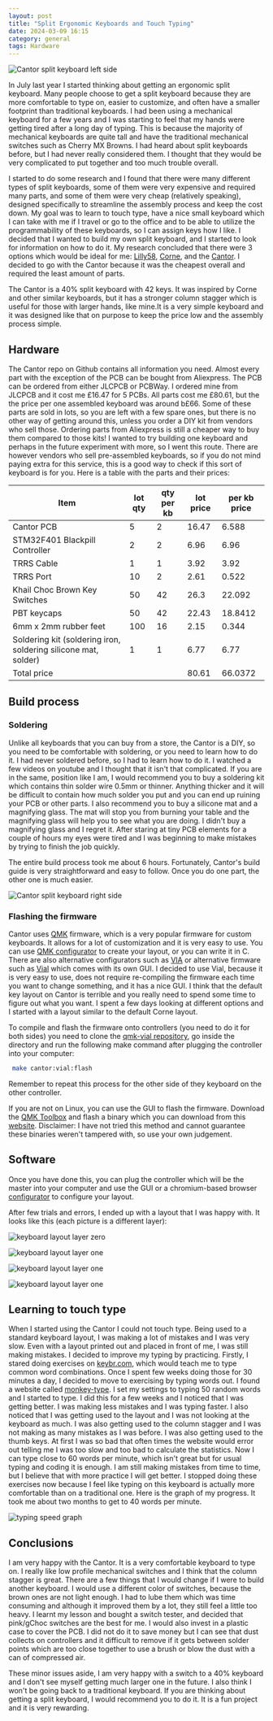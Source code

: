 ```yaml
---
layout: post
title: "Split Ergonomic Keyboards and Touch Typing"
date: 2024-03-09 16:15
category: general
tags: Hardware
---
```


![Cantor split keyboard left side](/assets/images/IMG_20240310_073808.jpg)

In July last year I started thinking about getting an ergonomic split keyboard.
Many people choose to get a split keyboard because they are more comfortable to
type on, easier to customize, and often have a smaller footprint than
traditional keyboards. I had been using a mechanical keyboard for a few years
and I was starting to feel that my hands were getting tired after a long day of
typing. This is because the majority of mechanical keyboards are quite tall and
have the traditional mechanical switches such as Cherry MX Browns. I had heard
about split keyboards before, but I had never really considered them. I thought
that they would be very complicated to put together and too much trouble
overall.

I started to do some research and I found that there were many different types
of split keyboards, some of them were very expensive and required many parts,
and some of them were very cheap (relatively speaking), designed specifically to
streamline the assembly process and keep the cost down. My goal was to learn to
touch type, have a nice small keyboard which I can take with me if I travel or
go to the office and to be able to utilize the programmability of these
keyboards, so I can assign keys how I like. I decided that I wanted to build my
own split keyboard, and I started to look for information on how to do it. My
research concluded that there were 3 options which would be ideal for me:
[Lilly58][1], [Corne][2], and the [Cantor][3]. I decided to go with the Cantor
because it was the cheapest overall and required the least amount of parts.

The Cantor is a 40% split keyboard with 42 keys. It was inspired by Corne and
other similar keyboards, but it has a stronger column stagger which is useful
for those with larger hands, like mine.It is a very simple keyboard and it was
designed like that on purpose to keep the price low and the assembly process
simple.

## Hardware

The Cantor repo on Github contains all information you need. Almost every part
with the exception of the PCB can be bought from Aliexpress. The PCB can be
ordered from either JLCPCB or PCBWay. I ordered mine from JLCPCB and it cost me
£16.47 for 5 PCBs. All parts cost me £80.61, but the the price per one assembled
keyboard was around b£66. Some of these parts are sold in lots, so you are left
with a few spare ones, but there is no other way of getting around this, unless
you order a DIY kit from vendors who sell those. Ordering parts from Aliexpress
is still a cheaper way to buy them compared to those kits! I wanted to try
building one keyboard and perhaps in the future experiment with more, so I went
this route. There are however vendors who sell pre-assembled keyboards, so if
you do not mind paying extra for this service, this is a good way to check if
this sort of keyboard is for you. Here is a table with the parts and their
prices:

| Item                                                           | lot qty | qty per kb | lot price | per kb price |
| -------------------------------------------------------------- | ------- | ---------- | --------- | ------------ |
| Cantor PCB                                                     | 5       | 2          | 16.47     | 6.588        |
| STM32F401 Blackpill Controller                                 | 2       | 2          | 6.96      | 6.96         |
| TRRS Cable                                                     | 1       | 1          | 3.92      | 3.92         |
| TRRS Port                                                      | 10      | 2          | 2.61      | 0.522        |
| Khail Choc Brown Key Switches                                  | 50      | 42         | 26.3      | 22.092       |
| PBT keycaps                                                    | 50      | 42         | 22.43     | 18.8412      |
| 6mm x 2mm rubber feet                                          | 100     | 16         | 2.15      | 0.344        |
| Soldering kit (soldering iron, soldering silicone mat, solder) | 1       | 1          | 6.77      | 6.77         |
| Total price                                                    |         |            | 80.61     | 66.0372      |

## Build process

### Soldering

Unlike all keyboards that you can buy from a store, the Cantor is a DIY, so you
need to be comfortable with soldering, or you need to learn how to do it. I had
never soldered before, so I had to learn how to do it. I watched a few videos on
youtube and I thought that it isn't that complicated. If you are in the same,
position like I am, I would recommend you to buy a soldering kit which contains
thin solder wire 0.5mm or thinner. Anything thicker and it will be difficult to
contain how much solder you put and you can end up ruining your PCB or other
parts. I also recommend you to buy a silicone mat and a magnifying glass. The
mat will stop you from burning your table and the magnifying glass will help you
to see what you are doing. I didn't buy a magnifying glass and I regret it.
After staring at tiny PCB elements for a couple of hours my eyes were tired and
I was beginning to make mistakes by trying to finish the job quickly.

The entire build process took me about 6 hours. Fortunately, Cantor's build
guide is very straightforward and easy to follow. Once you do one part, the
other one is much easier.

![Cantor split keyboard right side](/assets/images/IMG_0173.JPG)

### Flashing the firmware

Cantor uses [QMK][4] firmware, which is a very popular firmware for custom
keyboards. It allows for a lot of customization and it is very easy to use. You
can use [QMK configurator][5] to create your layout, or you can write it in C.
There are also alternative configurators such as [VIA][6] or alternative
firmware such as [Vial][7] which comes with its own GUI. I decided to use Vial,
because it is very easy to use, does not require re-compiling the firmware each
time you want to change something, and it has a nice GUI. I think that the
default key layout on Cantor is terrible and you really need to spend some time
to figure out what you want. I spent a few days looking at different options and
I started with a layout similar to the default Corne layout.

To compile and flash the firmware onto controllers (you need to do it for both
sides) you need to clone the [qmk-vial repository][8], go inside the directory
and run the following make command after plugging the controller into your
computer:

```bash
 make cantor:vial:flash
```

Remember to repeat this process for the other side of they keyboard on the other
controller.

If you are not on Linux, you can use the GUI to flash the firmware. Download the
[QMK Toolbox][9] and flash a binary which you can download from this
[website][10]. Disclaimer: I have not tried this method and cannot guarantee
these binaries weren't tampered with, so use your own judgement.

## Software

Once you have done this, you can plug the controller which will be the master
into your computer and use the GUI or a chromium-based browser
[configurator][11] to configure your layout.

After few trials and errors, I ended up with a layout that I was happy with. It
looks like this (each picture is a different layer):

![keyboard layout layer zero](/assets/images/2024-03-09_15-56_keeb-layout-layer-0.png)

![keyboard layout layer one](/assets/images/2024-03-09_16-02-keyboard-layout-layer-1.png)

![keyboard layout layer one](/assets/images/2024-03-09_16-03-keyboard-layout-layer-2.png)

![keyboard layout layer one](/assets/images/2024-03-09_16-04-keyboard-layout-layer-3.png)

## Learning to touch type

When I started using the Cantor I could not touch type. Being used to a standard
keyboard layout, I was making a lot of mistakes and I was very slow. Even with a
layout printed out and placed in front of me, I was still making mistakes. I
decided to improve my typing by practicing. Firstly, I stared doing exercises on
[keybr.com][12], which would teach me to type common word combinations. Once I
spent few weeks doing those for 30 minutes a day, I decided to move to
exercising by typing words out. I found a website called [monkey-type][13]. I
set my settings to typing 50 random words and I started to type. I did this for
a few weeks and I noticed that I was getting better. I was making less mistakes
and I was typing faster. I also noticed that I was getting used to the layout
and I was not looking at the keyboard as much. I was also getting used to the
column stagger and I was not making as many mistakes as I was before. I was also
getting used to the thumb keys. At first I was so bad that often times the
website would error out telling me I was too slow and too bad to calculate the
statistics. Now I can type close to 60 words per minute, which isn't great but
for usual typing and coding it is enough. I am still making mistakes from time
to time, but I believe that with more practice I will get better. I stopped
doing these exercises now because I feel like typing on this keyboard is
actually more comfortable than on a traditional one. Here is the graph of my
progress. It took me about two months to get to 40 words per minute.

![typing speed graph](/assets/images/2024-03-09_18-31-typing-overall.png)

## Conclusions

I am very happy with the Cantor. It is a very comfortable keyboard to type on. I
really like low profile mechanical switches and I think that the column stagger
is great. There are a few things that I would change if I were to build another
keyboard. I would use a different color of switches, because the brown ones are
not light enough. I had to lube them which was time consuming and although it
improved them by a lot, they still feel a little too heavy. I learnt my lesson
and bought a switch tester, and decided that pink/gChoc switches are the best
for me. I would also invest in a plastic case to cover the PCB. I did not do it
to save money but I can see that dust collects on controllers and it difficult
to remove if it gets between solder points which are too close together to use a
brush or blow the dust with a can of compressed air.

These minor issues aside, I am very happy with a switch to a 40% keyboard and I
don't see myself getting much larger one in the future. I also think I won't be
going back to a traditional keyboard. If you are thinking about getting a split
keyboard, I would recommend you to do it. It is a fun project and it is very
rewarding.

[1]: <https://github.com/kata0510/Lily58>
[2]: <https://github.com/foostan/crkbd>
[3]: <https://github.com/diepala/cantor>
[4]: <https://qmk.fm/>
[5]: <https://config.qmk.fm/>
[6]: <https://www.caniusevia.com/>
[7]: <https://get.vial.today/>
[8]: <https://github.com/vial-kb/vial-qmk>
[9]: <https://github.com/qmk/qmk_toolbox>
[10]: <https://keyboard.gay/>
[11]: <https://vial.rocks/>
[12]: <https://www.keybr.com/>
[13]: <https://monkeytype.com/>
